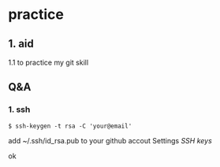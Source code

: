 # practice

## 1. aid

1.1 to practice my git skill

## Q&A 
### 1. ssh

```$ ssh-keygen -t rsa -C 'your@email'```

add ~/.ssh/id_rsa.pub to your github accout Settings _SSH keys_ 

ok